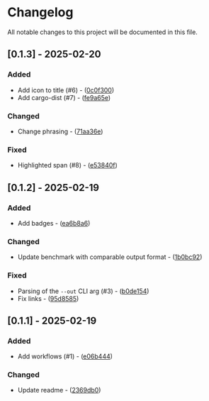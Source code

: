 # Changelog

All notable changes to this project will be documented in this file.

## [0.1.3] - 2025-02-20

### Added

- Add icon to title (#6) - ([0c0f300](https://github.com/beeb/awsbck/commit/0c0f300b717771832e6d41ae0c9a1149e70b54cb))
- Add cargo-dist (#7) - ([fe9a65e](https://github.com/beeb/awsbck/commit/fe9a65e81b37a5b50ec8c2db2cc1dbac4b03d5e3))

### Changed

- Change phrasing - ([71aa36e](https://github.com/beeb/awsbck/commit/71aa36e0421c5d83380ca41d1fe99857244e8c91))

### Fixed

- Highlighted span (#8) - ([e53840f](https://github.com/beeb/awsbck/commit/e53840f7614e018569dfc8be18701b9000709d82))

## [0.1.2] - 2025-02-19

### Added

- Add badges - ([ea6b8a6](https://github.com/beeb/awsbck/commit/ea6b8a61514466ab34ec0343d97d3b20da35da45))

### Changed

- Update benchmark with comparable output format - ([1b0bc92](https://github.com/beeb/awsbck/commit/1b0bc9291b866921bba35778fd8466459146cef8))

### Fixed

- Parsing of the `--out` CLI arg (#3) - ([b0de154](https://github.com/beeb/awsbck/commit/b0de154ed7fca881c737f54d20c80617fff5a9cd))
- Fix links - ([95d8585](https://github.com/beeb/awsbck/commit/95d85857f729c11ce68740754d6144823ed152e7))

## [0.1.1] - 2025-02-19

### Added

- Add workflows (#1) - ([e06b444](https://github.com/beeb/awsbck/commit/e06b4449649758565bc6cc5a064fb2117cf96dc1))

### Changed

- Update readme - ([2369db0](https://github.com/beeb/awsbck/commit/2369db044f00813db0685f4e1b38253d87df6c3d))

